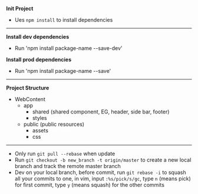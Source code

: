 **Init Project**

- Ues `npm install` to install dependencies

**************
**Install dev dependencies**
- Run 'npm install package-name --save-dev'

**Install prod dependencies**
- Run 'npm install package-name --save'

***********
**Project Structure**

- WebContent
	- app
		- shared (shared component, EG, header, side bar, footer)
		- styles 	 	
	- public (public resources)
		- assets
		- css

*************
- Only run `git pull --rebase` when update
- Run `git checkout -b new_branch -t origin/master` to create a new local branch and track the remote master branch
- Dev on your local branch, before commit, run `git rebase -i` to squash all your commits to one, in vim, input `:%s/pick/s/gc`, type `n` (means pick) for first commit, type `y` (means squash) for the other commits
